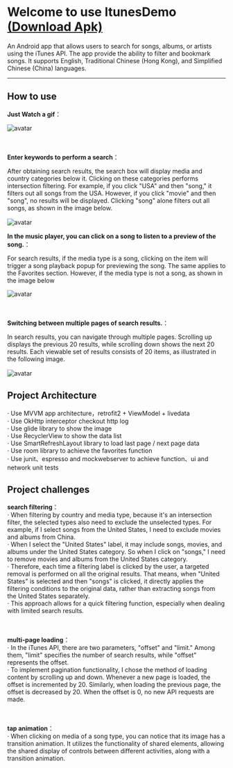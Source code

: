 # Welcome to use ItunesDemo [(Download Apk)](https://github.com/JackenLiu/ItunesDemo/blob/main/file/app-debug.apk)

An Android app that allows users to search for songs, albums, or artists using the iTunes API. The app provide the ability to filter and bookmark songs. It supports English, Traditional Chinese (Hong Kong), and Simplified Chinese (China) languages.

---

## How to use

**Just Watch a gif**：

![avatar](https://github.com/JackenLiu/ItunesDemo/blob/main/file/preview.gif)

ㅤ
ㅤ
ㅤ
ㅤ
ㅤ
ㅤ


**Enter keywords to perform a search**：

After obtaining search results, the search box will display media and country categories below it. Clicking on these categories performs intersection filtering. For example, if you click "USA" and then "song," it filters out all songs from the USA. However, if you click "movie" and then "song", no results will be displayed. Clicking "song" alone filters out all songs, as shown in the image below.

![avatar](https://github.com/JackenLiu/ItunesDemo/blob/main/file/Screenshot_1.jpg)
ㅤ
ㅤ
ㅤ
ㅤ
ㅤ
ㅤ
ㅤ


**In the music player, you can click on a song to listen to a preview of the song.**：

For search results, if the media type is a song, clicking on the item will trigger a song playback popup for previewing the song. The same applies to the Favorites section. However, if the media type is not a song, as shown in the image below

![avatar](https://github.com/JackenLiu/ItunesDemo/blob/main/file/Screenshot_2.jpg)

ㅤ
ㅤ
ㅤ
ㅤ
ㅤ
ㅤ


**Switching between multiple pages of search results.**：

In search results, you can navigate through multiple pages. Scrolling up displays the previous 20 results, while scrolling down shows the next 20 results. Each viewable set of results consists of 20 items, as illustrated in the following image.

![avatar](https://github.com/JackenLiu/ItunesDemo/blob/main/file/Screenshot_3.jpg)
ㅤ
ㅤ
ㅤ
ㅤ
ㅤ
ㅤ

## Project Architecture

· Use MVVM app architecture，retrofit2 + ViewModel + livedata<br>
· Use OkHttp interceptor checkout http log<br>
· Use glide library  to show the image<br>
· Use RecyclerView to show the data list<br>
· Use SmartRefreshLayout library to load last page / next page data<br>
· Use room library to achieve the favorites function<br>
· Use junit、espresso and mockwebserver to achieve function、ui and network unit tests
ㅤ
ㅤ
ㅤ
ㅤ
ㅤ
ㅤ
ㅤ
ㅤ
ㅤ

## Project challenges

**search filtering**：<br>
· When filtering by country and media type, because it's an intersection filter, the selected types also need to exclude the unselected types. For example, if I select songs from the United States, I need to exclude movies and albums from China.<br>
· When I select the "United States" label, it may include songs, movies, and albums under the United States category. So when I click on "songs," I need to remove movies and albums from the United States category.<br>
· Therefore, each time a filtering label is clicked by the user, a targeted removal is performed on all the original results. That means, when "United States" is selected and then "songs" is clicked, it directly applies the filtering conditions to the original data, rather than extracting songs from the United States separately. <br>
· This approach allows for a quick filtering function, especially when dealing with limited search results.

ㅤ
ㅤ
ㅤ
ㅤ

**multi-page loading**：<br>
· In the iTunes API, there are two parameters, "offset" and "limit." Among them, "limit" specifies the number of search results, while "offset" represents the offset.<br>
· To implement pagination functionality, I chose the method of loading content by scrolling up and down. Whenever a new page is loaded, the offset is incremented by 20. Similarly, when loading the previous page, the offset is decreased by 20. When the offset is 0, no new API requests are made.<br>

ㅤ
ㅤ
ㅤ

**tap animation**：<br>
· When clicking on media of a song type, you can notice that its image has a transition animation. It utilizes the functionality of shared elements, allowing the shared display of controls between different activities, along with a transition animation.<br>

ㅤ
ㅤ
ㅤ
ㅤ
ㅤ
ㅤ

